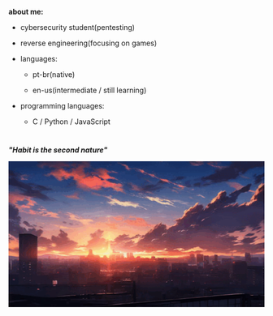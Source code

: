 **about me:**
  
  - cybersecurity student(pentesting)
  - reverse engineering(focusing on games)
    
- languages:
  
  - pt-br(native)
  
  - en-us(intermediate / still learning)

- programming languages:
  
  - C / Python / JavaScript


#

***"Habit is the second nature"***

![sunset](sunset.gif)






